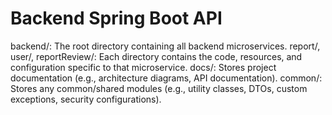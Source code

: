 # Backend Spring Boot API

backend/: The root directory containing all backend microservices.
report/, user/, reportReview/: Each directory contains the code, resources, and configuration specific to that microservice.
docs/: Stores project documentation (e.g., architecture diagrams, API documentation).
common/: Stores any common/shared modules (e.g., utility classes, DTOs, custom exceptions, security configurations).